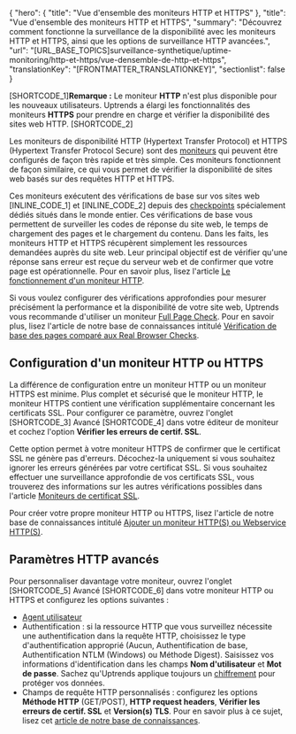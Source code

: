 {
  "hero": {
    "title": "Vue d'ensemble des moniteurs HTTP et HTTPS"
  },
  "title": "Vue d'ensemble des moniteurs HTTP et HTTPS",
  "summary": "Découvrez comment fonctionne la surveillance de la disponibilité avec les moniteurs HTTP et HTTPS, ainsi que les options de surveillance HTTP avancées.",
  "url": "[URL_BASE_TOPICS]surveillance-synthetique/uptime-monitoring/http-et-https/vue-densemble-de-http-et-https",
  "translationKey": "[FRONTMATTER_TRANSLATIONKEY]",
  "sectionlist": false
}

[SHORTCODE_1]**Remarque :** Le moniteur **HTTP** n'est plus disponible pour les nouveaux utilisateurs. Uptrends a élargi les fonctionnalités des moniteurs **HTTPS** pour prendre en charge et vérifier la disponibilité des sites web HTTP. [SHORTCODE_2]

Les moniteurs de disponibilité HTTP (Hypertext Transfer Protocol) et HTTPS (Hypertext Transfer Protocol Secure) sont des [moniteurs]([LINK_URL_1]) qui peuvent être configurés de façon très rapide et très simple. Ces moniteurs fonctionnent de façon similaire, ce qui vous permet de vérifier la disponibilité de sites web basés sur des requêtes HTTP et HTTPS.

Ces moniteurs exécutent des vérifications de base sur vos sites web [INLINE_CODE_1] et [INLINE_CODE_2] depuis des [checkpoints]([LINK_URL_2]) spécialement dédiés situés dans le monde entier. Ces vérifications de base vous permettent de surveiller les codes de réponse du site web, le temps de chargement des pages et le chargement du contenu. Dans les faits, les moniteurs HTTP et HTTPS récupèrent simplement les ressources demandées auprès du site web. Leur principal objectif est de vérifier qu'une réponse sans erreur est reçue du serveur web et de confirmer que votre page est opérationnelle. Pour en savoir plus, lisez l'article [Le fonctionnement d'un moniteur HTTP]([LINK_URL_3]).

Si vous voulez configurer des vérifications approfondies pour mesurer précisément la performance et la disponibilité de votre site web, Uptrends vous recommande d'utiliser un moniteur [Full Page Check]([LINK_URL_4]). Pour en savoir plus, lisez l'article de notre base de connaissances intitulé [Vérification de base des pages comparé aux Real Browser Checks]([LINK_URL_5]).

## Configuration d'un moniteur HTTP ou HTTPS

La différence de configuration entre un moniteur HTTP ou un moniteur HTTPS est minime. Plus complet et sécurisé que le moniteur HTTP, le moniteur HTTPS contient une vérification supplémentaire concernant les certificats SSL. Pour configurer ce paramètre, ouvrez l'onglet [SHORTCODE_3] Avancé [SHORTCODE_4] dans votre éditeur de moniteur et cochez l'option **Vérifier les erreurs de certif. SSL**.

Cette option permet à votre moniteur HTTPS de confirmer que le certificat SSL ne génère pas d'erreurs. Décochez-la uniquement si vous souhaitez ignorer les erreurs générées par votre certificat SSL. Si vous souhaitez effectuer une surveillance approfondie de vos certificats SSL, vous trouverez des informations sur les autres vérifications possibles dans l'article [Moniteurs de certificat SSL]([LINK_URL_6]).

Pour créer votre propre moniteur HTTP ou HTTPS, lisez l'article de notre base de connaissances intitulé [Ajouter un moniteur HTTP(S) ou Webservice HTTP(S)]([LINK_URL_7]).

## Paramètres HTTP avancés

Pour personnaliser davantage votre moniteur, ouvrez l'onglet [SHORTCODE_5] Avancé [SHORTCODE_6] dans votre moniteur HTTP ou HTTPS et configurez les options suivantes :

- [Agent utilisateur]([LINK_URL_8])
- Authentification : si la ressource HTTP que vous surveillez nécessite une authentification dans la requête HTTP, choisissez le type d'authentification approprié (Aucun, Authentification de base, Authentification NTLM (Windows) ou Méthode Digest). Saisissez vos informations d'identification dans les champs **Nom d'utilisateur** et **Mot de passe**. Sachez qu'Uptrends applique toujours un [chiffrement]([LINK_URL_9]) pour protéger vos données.
- Champs de requête HTTP personnalisés : configurez les options **Méthode HTTP** (GET/POST), **HTTP request headers**, **Vérifier les erreurs de certif. SSL** et **Version(s) TLS**. Pour en savoir plus à ce sujet, lisez cet [article de notre base de connaissances]([LINK_URL_10]).
